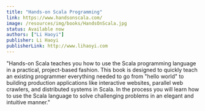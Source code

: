 ```yaml
---
title: "Hands-on Scala Programming"
link: https://www.handsonscala.com/
image: /resources/img/books/HandsOnScala.jpg
status: Available now
authors: ["Li Haoyi"]
publisher: Li Haoyi
publisherLink: http://www.lihaoyi.com
---
```


"Hands-on Scala teaches you how to use the Scala programming language in a practical, project-based fashion. This book is designed to quickly teach an existing programmer everything needed to go from "hello world" to building production applications like interactive websites, parallel web crawlers, and distributed systems in Scala. In the process you will learn how to use the Scala language to solve challenging problems in an elegant and intuitive manner."
